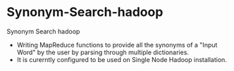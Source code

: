 Synonym-Search-hadoop
=====================

Synonym Search hadoop

+ Writing MapReduce functions to provide all the synonyms of a "Input Word" by the user by parsing through multiple dictionaries.
+ It is curerntly configured to be used on Single Node Hadoop installation.
